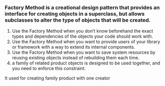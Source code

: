 
### Factory Method is a creational design pattern that provides an interface for creating objects in a superclass, but allows subclasses to alter the type of objects that will be created.



1. Use the Factory Method when you don’t know beforehand the exact types and dependencies of the objects your code should work with.
2. Use the Factory Method when you want to provide users of your library or framework with a way to extend its internal components.
3. Use the Factory Method when you want to save system resources by reusing existing objects instead of rebuilding them each time.
4. a family of related product objects is designed to be used together, and you need to enforce this constraint.

It used for creating family product with one creator
